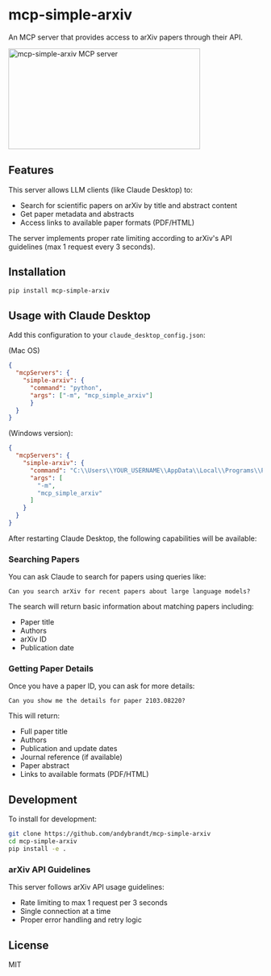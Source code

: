 # mcp-simple-arxiv

An MCP server that provides access to arXiv papers through their API.

<a href="https://glama.ai/mcp/servers/p38q3nagwb"><img width="380" height="200" src="https://glama.ai/mcp/servers/p38q3nagwb/badge" alt="mcp-simple-arxiv MCP server" /></a>

## Features

This server allows LLM clients (like Claude Desktop) to:
- Search for scientific papers on arXiv by title and abstract content
- Get paper metadata and abstracts
- Access links to available paper formats (PDF/HTML)

The server implements proper rate limiting according to arXiv's API guidelines (max 1 request every 3 seconds).

## Installation

```bash
pip install mcp-simple-arxiv
```

## Usage with Claude Desktop

Add this configuration to your `claude_desktop_config.json`:

(Mac OS)

```json
{
  "mcpServers": {
    "simple-arxiv": {
      "command": "python",
      "args": ["-m", "mcp_simple_arxiv"]
      }
  }
}
```

(Windows version):

```json
{
  "mcpServers": {
    "simple-arxiv": {
      "command": "C:\\Users\\YOUR_USERNAME\\AppData\\Local\\Programs\\Python\\Python311\\python.exe",
      "args": [
        "-m",
        "mcp_simple_arxiv"
      ]
    }
  }
}
```

After restarting Claude Desktop, the following capabilities will be available:

### Searching Papers

You can ask Claude to search for papers using queries like:
```
Can you search arXiv for recent papers about large language models?
```

The search will return basic information about matching papers including:
- Paper title
- Authors
- arXiv ID
- Publication date

### Getting Paper Details

Once you have a paper ID, you can ask for more details:
```
Can you show me the details for paper 2103.08220?
```

This will return:
- Full paper title
- Authors
- Publication and update dates
- Journal reference (if available)
- Paper abstract
- Links to available formats (PDF/HTML)

## Development

To install for development:
```bash
git clone https://github.com/andybrandt/mcp-simple-arxiv
cd mcp-simple-arxiv
pip install -e .
```

### arXiv API Guidelines

This server follows arXiv API usage guidelines:
- Rate limiting to max 1 request per 3 seconds
- Single connection at a time
- Proper error handling and retry logic

## License

MIT
